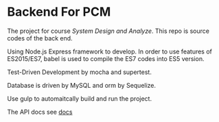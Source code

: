 # Backend For PCM

The project for course *System Design and Analyze*. This repo is source codes of the back end.

Using Node.js Express framework to develop. In order to use features of ES2015/ES7, babel is used to compile the ES7 codes into ES5 version.

Test-Driven Development by mocha and supertest.

Database is driven by MySQL and orm by Sequelize.

Use gulp to automaitcally build and run the project.

The API docs see [docs](https://github.com/yickli/PCM-Backend/wiki)